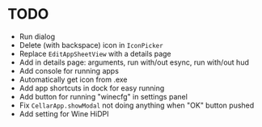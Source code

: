 # TODO

- Run dialog
- Delete (with backspace) icon in `IconPicker`
- Replace `EditAppSheetView` with a details page
- Add in details page: arguments, run with/out esync, run with/out hud
- Add console for running apps
- Automatically get icon from .exe
- Add app shortcuts in dock for easy running
- Add button for running "winecfg" in settings panel
- Fix `CellarApp.showModal` not doing anything when "OK" button pushed
- Add setting for Wine HiDPI
